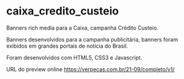 # caixa_credito_custeio
Banners rich media para a Caixa, campanha Crédito Custeio.

Banners desenvolvidos para a campanha publicitária, banners foram exibidos em grandes portais de notícia do Brasil.

Foram desenvolvidos com HTML5, CSS3 e Javascript.

URL do preview online https://verpecas.com.br/21-09/completo/v1/
